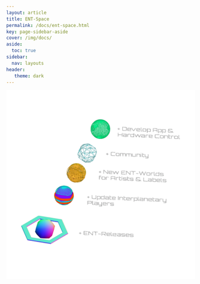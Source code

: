 ```yaml
---
layout: article
title: ENT-Space
permalink: /docs/ent-space.html
key: page-sidebar-aside
cover: /img/docs/
aside:
  toc: true
sidebar:
  nav: layouts
header:
   theme: dark
---
```


![Image](/img/docs/ent-space/01_ent-space.png "ENT Space")

